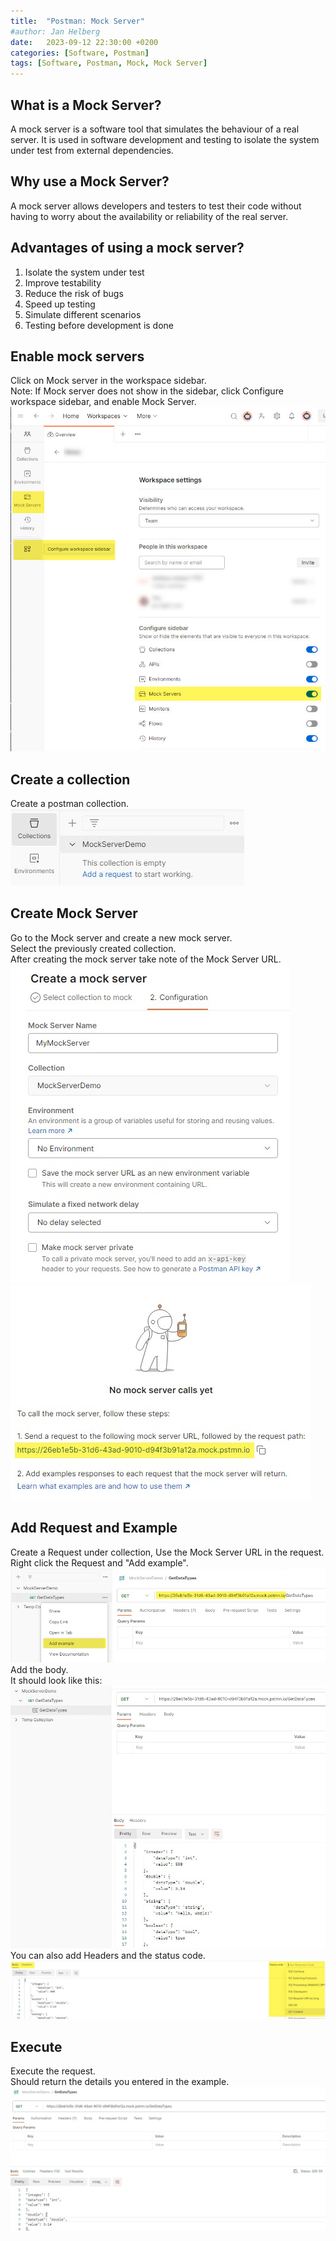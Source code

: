 ```yaml
---
title:  "Postman: Mock Server"
#author: Jan Helberg
date:   2023-09-12 22:30:00 +0200
categories: [Software, Postman]
tags: [Software, Postman, Mock, Mock Server]
---
```


## What is a Mock Server?
A mock server is a software tool that simulates the behaviour of a real server. It is used in software development and testing to isolate the system under test from external dependencies.

## Why use a Mock Server?
A mock server allows developers and testers to test their code without having to worry about the availability or reliability of the real server.

## Advantages of using a mock server?
1. Isolate the system under test
2. Improve testability
3. Reduce the risk of bugs
4. Speed up testing
5. Simulate different scenarios
6. Testing before development is done

## Enable mock servers
Click on Mock server in the workspace sidebar.\
Note: If Mock server does not show in the sidebar, click Configure workspace sidebar, and enable Mock Server.\
![PostmanEnableMockServer](/assets/PostmanEnableMockServer.jpg)

## Create a collection
Create a postman collection.\
![PostmanEmptyCollection](/assets/PostmanEmptyCollection.jpg)

## Create Mock Server
Go to the Mock server and create a new mock server.\
Select the previously created collection.\
After creating the mock server take note of the Mock Server URL.\
![PostmanCreateMockServer](/assets/PostmanCreateMockServer.jpg)
![PostmanMockServerCreated](/assets/PostmanMockServerCreated.jpg)

## Add Request and Example
Create a Request under collection, Use the Mock Server URL in the request.\
Right click the Request and "Add example".\
![PostmanCreateMockServer](/assets/PostmanNewRequest-AddExample.jpg)
Add the body.\
It should look like this:\
![PostmanCreateMockServer](/assets/PostmanAddBodyToExample.jpg)
You can also add Headers and the status code.\
![PostmanCreateMockServer](/assets/PostmanAddBodyHeaderStatusCodeToExample.jpg)

## Execute
Execute the request.\
Should return the details you entered in the example.\
![PostmanCreateMockServer](/assets/PostmanExecuteSuccess.jpg)